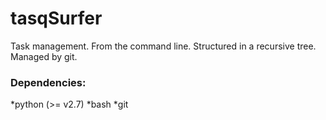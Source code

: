 # tasqSurfer
Task management. From the command line. Structured in a recursive tree. Managed by git.

### Dependencies:
*python (>= v2.7)
*bash
*git
